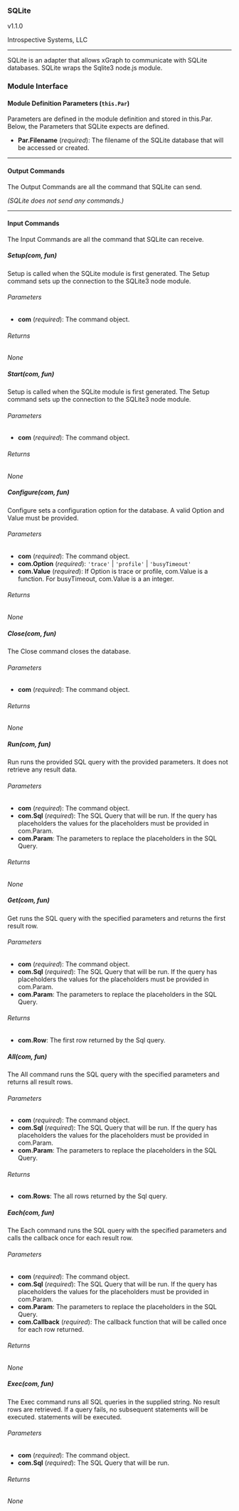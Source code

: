 ### SQLite

v1.1.0

Introspective Systems, LLC

---

SQLite is an adapter that allows xGraph to communicate with SQLite
databases. SQLite wraps the Sqlite3 node.js module.

### Module Interface

#### Module Definition Parameters (`this.Par`)

Parameters are defined in the module definition and stored in this.Par.
Below, the Parameters that SQLite expects are defined.

- **Par.Filename** (*required*): The filename of the SQLite database that
                                    will be accessed or created.

---

#### Output Commands
The Output Commands are all the command that SQLite can send.

*(SQLite does not send any commands.)*

---

#### Input Commands
The Input Commands are all the command that SQLite can
receive.

##### Setup(com, fun)
Setup is called when the SQLite module is first generated. The Setup
command sets up the connection to the SQLite3 node module.

###### Parameters
- **com** (*required*): The command object.

###### Returns
*None*


##### Start(com, fun)
Setup is called when the SQLite module is first generated. The Setup
command sets up the connection to the SQLite3 node module.

###### Parameters
- **com** (*required*): The command object.

###### Returns
*None*


##### Configure(com, fun)
Configure sets a configuration option for the database. A valid Option
and Value must be provided.

###### Parameters
- **com** (*required*): The command object.
- **com.Option** (*required*): `'trace'` | `'profile'` | `'busyTimeout'`
- **com.Value** (*required*): If Option is trace or profile, com.Value
        is a function. For busyTimeout, com.Value is a an integer.

###### Returns
*None*


##### Close(com, fun)
The Close command closes the database.

###### Parameters
- **com** (*required*): The command object.

###### Returns
*None*


##### Run(com, fun)
Run runs the provided SQL query with the provided parameters. It does not
retrieve any result data.

###### Parameters
- **com** (*required*): The command object.
- **com.Sql** (*required*): The SQL Query that will be run. If the query
                        has placeholders the values for the placeholders
                        must be provided in com.Param.
- **com.Param**: The parameters to replace the placeholders in the SQL Query.

###### Returns
*None*


##### Get(com, fun)
Get runs the SQL query with the specified parameters and returns the first result row.

###### Parameters
- **com** (*required*): The command object.
- **com.Sql** (*required*): The SQL Query that will be run. If the query
                        has placeholders the values for the placeholders
                        must be provided in com.Param.
- **com.Param**: The parameters to replace the placeholders in the SQL Query.

###### Returns
- **com.Row**: The first row returned by the Sql query.


##### All(com, fun)
The All command runs the SQL query with the specified parameters and returns all result rows.

###### Parameters
- **com** (*required*): The command object.
- **com.Sql** (*required*): The SQL Query that will be run. If the query
                        has placeholders the values for the placeholders
                        must be provided in com.Param.
- **com.Param**: The parameters to replace the placeholders in the SQL Query.

###### Returns
- **com.Rows**: The all rows returned by the Sql query.


##### Each(com, fun)
The Each command runs the SQL query with the specified parameters and
calls the callback once for each result row.

###### Parameters
- **com** (*required*): The command object.
- **com.Sql** (*required*): The SQL Query that will be run. If the query
                        has placeholders the values for the placeholders
                        must be provided in com.Param.
- **com.Param**: The parameters to replace the placeholders in the SQL Query.
- **com.Callback** (*required*): The callback function that will be called
                        once for each row returned.

###### Returns
*None*


##### Exec(com, fun)
The Exec command runs all SQL queries in the supplied string. No result
rows are retrieved. If a query fails, no subsequent statements will be
executed. statements will be executed.

###### Parameters
- **com** (*required*): The command object.
- **com.Sql** (*required*): The SQL Query that will be run.

###### Returns
*None*
